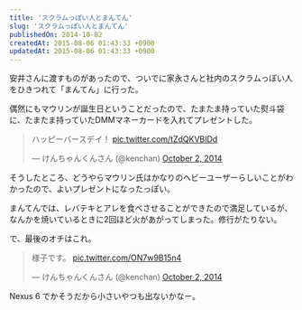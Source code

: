 ```yaml
---
title: 'スクラムっぽい人とまんてん'
slug: 'スクラムっぽい人とまんてん'
publishedOn: 2014-10-02
createdAt: 2015-08-06 01:43:33 +0900
updatedAt: 2015-08-06 01:43:33 +0900
---
```

安井さんに渡すものがあったので、ついでに家永さんと社内のスクラムっぽい人をひきつれて「まんてん」に行った。

偶然にもマウリンが誕生日ということだったので、たまたま持っていた熨斗袋に、たまたま持っていたDMMマネーカードを入れてプレゼントした。

<blockquote class="twitter-tweet" lang="en"><p>ハッピーバースデイ！ <a href="https://t.co/tZdQKVBIDd">pic.twitter.com/tZdQKVBIDd</a></p>&mdash; けんちゃんくんさん (@kenchan) <a href="https://twitter.com/kenchan/status/517668178474725377">October 2, 2014</a></blockquote>
<script async src="//platform.twitter.com/widgets.js" charset="utf-8"></script>

そうしたところ、どうやらマウリン氏はかなりのヘビーユーザーらしいことがわかったので、よいプレゼントになったっぽい。

まんてんでは、レバテキとアレを食べさせることができたので満足しているが、なんかを焼いているときに2回ほど火があがってしまった。修行がたりない。

で、最後のオチはこれ。

<blockquote class="twitter-tweet" lang="en"><p>様子です。 <a href="https://t.co/ON7w9B15n4">pic.twitter.com/ON7w9B15n4</a></p>&mdash; けんちゃんくんさん (@kenchan) <a href="https://twitter.com/kenchan/status/517715798366748672">October 2, 2014</a></blockquote>
<script async src="//platform.twitter.com/widgets.js" charset="utf-8"></script>

Nexus 6 でかそうだから小さいやつも出ないかなー。
